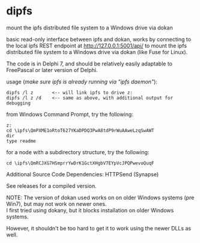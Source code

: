 # dipfs
mount the ipfs distributed file system to a Windows drive via dokan

basic read-only interface between ipfs and dokan, works by connecting to the local ipfs REST endpoint at http://127.0.0.1:5001/api/ 
to mount the ipfs distributed file system to a Windows drive via dokan (like Fuse for Linux).

The code is in Delphi 7, and should be relatively easily adaptable to FreePascal or later version of Delphi.

usage (*make sure ipfs is already running via "ipfs daemon"*):

```
dipfs /l z       <-- will link ipfs to drive z:
dipfs /l z /d    <-- same as above, with additional output for debugging
```

from Windows Command Prompt, try the following:

```
z: 
cd \ipfs\QmPXME1oRtoT627YKaDPDQ3PwA8tdP9rWuAAweLzqSwAWT
dir
type readme
```

for a node with a subdirectory structure, try the following:

``` 
cd \ipfs\QmRCJXG7HSmprrYwDrK1GctXHgbV7EYpVcJPQPwevoQuqF
```

Additional Source Code Dependencies: HTTPSend (Synapse)

See releases for a compiled version.  

NOTE: The version of dokan used works on on older Windows systems (pre Win7), but may not work on newer ones.  
I first tried using dokany, but it blocks installation on older Windows systems.

However, it shouldn't be too hard to get it to work using the newer DLLs as well.
